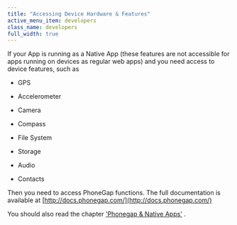 ```yaml
---
title: "Accessing Device Hardware & Features"
active_menu_item: developers
class_name: developers
full_width: true
---
```



If your App is running as a Native App (these features are not accessible for apps running on devices as regular web apps) and you need access to device features, such as

 - GPS

 - Accelerometer

 - Camera

 - Compass

 - File System

 - Storage

 - Audio

 - Contacts

Then you need to access PhoneGap functions. The full documentation is available at [http://docs.phonegap.com/](http://docs.phonegap.com/)

You should also read the chapter ['Phonegap & Native Apps'](../../ac-mobile-build-phonegap-cordova/) .

